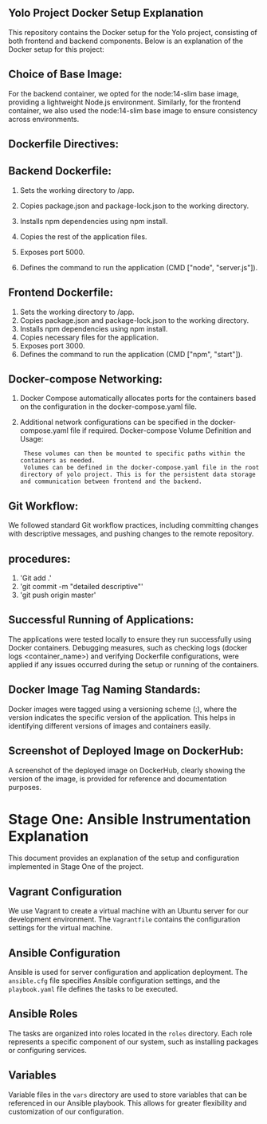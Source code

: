 ## Yolo Project Docker Setup Explanation

This repository contains the Docker setup for the Yolo project, consisting of both frontend and backend components. Below is an explanation of the Docker setup for this project:

## Choice of Base Image:
For the backend container, we opted for the node:14-slim base image, providing a lightweight Node.js environment.
Similarly, for the frontend container, we also used the node:14-slim base image to ensure consistency across environments.
## Dockerfile Directives:
## Backend Dockerfile:

1. Sets the working directory to /app.

2. Copies package.json and package-lock.json to the working directory.

3. Installs npm dependencies using npm install.

4. Copies the rest of the application files.

5. Exposes port 5000.

6. Defines the command to run the application (CMD ["node", "server.js"]).

## Frontend Dockerfile:

1. Sets the working directory to /app.
2. Copies package.json and package-lock.json to the working directory.
3. Installs npm dependencies using npm install.
4. Copies necessary files for the application.
5. Exposes port 3000.
6. Defines the command to run the application (CMD ["npm", "start"]).

## Docker-compose Networking:

1. Docker Compose automatically allocates ports for the containers based on the configuration in the docker-compose.yaml file.

2. Additional network configurations can be specified in the docker-compose.yaml file if required.
   Docker-compose Volume Definition and Usage:

        These volumes can then be mounted to specific paths within the containers as needed.
        Volumes can be defined in the docker-compose.yaml file in the root directory of yolo project. This is for the persistent data storage and communication between frontend and the backend.


## Git Workflow:

We followed standard Git workflow practices, including committing changes with descriptive messages, and 
pushing changes to the remote repository.

## procedures:
1. 'Git add .'
2. 'git commit -m "detailed descriptive"'
3. 'git push origin master'

## Successful Running of Applications:

The applications were tested locally to ensure they run successfully using Docker containers.
Debugging measures, such as checking logs (docker logs <container_name>) and verifying Dockerfile configurations, were applied if any issues occurred during the setup or running of the containers.

## Docker Image Tag Naming Standards:
Docker images were tagged using a versioning scheme (<repository>:<version>), where the version indicates the specific version of the application.
This helps in identifying different versions of images and containers easily.

## Screenshot of Deployed Image on DockerHub:
A screenshot of the deployed image on DockerHub, clearly showing the version of the image, is provided for reference and documentation purposes.

# Stage One: Ansible Instrumentation Explanation

This document provides an explanation of the setup and configuration implemented in Stage One of the project.

## Vagrant Configuration

We use Vagrant to create a virtual machine with an Ubuntu server for our development environment. The `Vagrantfile` contains the configuration settings for the virtual machine.

## Ansible Configuration

Ansible is used for server configuration and application deployment. The `ansible.cfg` file specifies Ansible configuration settings, and the `playbook.yaml` file defines the tasks to be executed.

## Ansible Roles

The tasks are organized into roles located in the `roles` directory. Each role represents a specific component of our system, such as installing packages or configuring services.

## Variables

Variable files in the `vars` directory are used to store variables that can be referenced in our Ansible playbook. This allows for greater flexibility and customization of our configuration.


